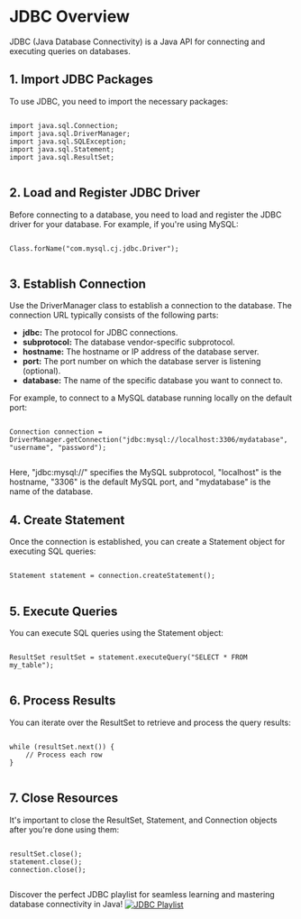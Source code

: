 <!DOCTYPE html>
<html lang="en">
<head>
    <meta charset="UTF-8">
    <meta name="viewport" content="width=device-width, initial-scale=1.0">
</head>
<body>
<h1> JDBC Overview</h1>
<p>
    JDBC (Java Database Connectivity) is a Java API for connecting and executing queries on databases.
</p>

<!-- Point 1: Import JDBC packages -->
<h2>1. Import JDBC Packages</h2>
<p>
    To use JDBC, you need to import the necessary packages:
<pre><code>
import java.sql.Connection;
import java.sql.DriverManager;
import java.sql.SQLException;
import java.sql.Statement;
import java.sql.ResultSet;
        </code></pre>
</p>

<!-- Point 2: Load and Register JDBC Driver -->
<h2>2. Load and Register JDBC Driver</h2>
<p>
    Before connecting to a database, you need to load and register the JDBC driver for your database.
    For example, if you're using MySQL:
<pre><code>
Class.forName("com.mysql.cj.jdbc.Driver");
        </code></pre>
</p>

<!-- Point 3: Establish Connection -->
<h2>3. Establish Connection</h2>
<p>
    Use the DriverManager class to establish a connection to the database. The connection URL typically consists of the following parts:
<ul>
    <li><strong>jdbc:</strong> The protocol for JDBC connections.</li>
    <li><strong>subprotocol:</strong> The database vendor-specific subprotocol.</li>
    <li><strong>hostname:</strong> The hostname or IP address of the database server.</li>
    <li><strong>port:</strong> The port number on which the database server is listening (optional).</li>
    <li><strong>database:</strong> The name of the specific database you want to connect to.</li>
</ul>
For example, to connect to a MySQL database running locally on the default port:
<pre><code>
Connection connection = DriverManager.getConnection("jdbc:mysql://localhost:3306/mydatabase", "username", "password");
        </code></pre>
Here, "jdbc:mysql://" specifies the MySQL subprotocol, "localhost" is the hostname, "3306" is the default MySQL port, and "mydatabase" is the name of the database.
</p>

<!-- Point 4: Create Statement -->
<h2>4. Create Statement</h2>
<p>
    Once the connection is established, you can create a Statement object for executing SQL queries:
<pre><code>
Statement statement = connection.createStatement();
        </code></pre>
</p>

<!-- Point 5: Execute Queries -->
<h2>5. Execute Queries</h2>
<p>
    You can execute SQL queries using the Statement object:
<pre><code>
ResultSet resultSet = statement.executeQuery("SELECT * FROM my_table");
        </code></pre>
</p>

<!-- Point 6: Process Results -->
<h2>6. Process Results</h2>
<p>
    You can iterate over the ResultSet to retrieve and process the query results:
<pre><code>
while (resultSet.next()) {
    // Process each row
}
        </code></pre>
</p>

<!-- Point 7: Close Resources -->
<h2>7. Close Resources</h2>
<p>
    It's important to close the ResultSet, Statement, and Connection objects after you're done using them:
<pre><code>
resultSet.close();
statement.close();
connection.close();
        </code></pre>
</p>
<p>
    Discover the perfect JDBC playlist for seamless learning and mastering database connectivity in Java! 
    <a href="https://www.youtube.com/playlist?list=PLEAQNNR8IlB4R7NfqBY1frapYo97L6fOQ">
        <img src="https://img.shields.io/badge/YouTube-Playlist-red" alt="JDBC Playlist" style="vertical-align: middle">
    </a>
</p>
</body>
</html>
